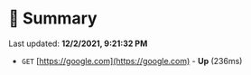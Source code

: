 # 📖 Summary
Last updated: **12/2/2021, 9:21:32 PM**

- `GET` [https://google.com](https://google.com) - **Up** (236ms)
